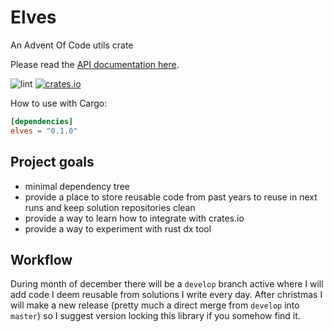 # Elves

An Advent Of Code utils crate

Please read the [API documentation here](https://docs.rs/elves/).

![lint](https://github.com/janezicmatej/elves/actions/workflows/lint.yml/badge.svg)
[![crates.io](https://img.shields.io/crates/v/elves.svg)](https://crates.io/crates/elves)

How to use with Cargo:

```toml
[dependencies]
elves = "0.1.0"
```

## Project goals

- minimal dependency tree
- provide a place to store reusable code from past years to reuse in next runs and keep solution repositories clean
- provide a way to learn how to integrate with crates.io
- provide a way to experiment with rust dx tool

## Workflow

During month of december there will be a `develop` branch active where I will add code I deem reusable from solutions I write every day. After christmas I will make a new release (pretty much a direct merge from `develop` into `master`) so I suggest version locking this library if you somehow find it.
